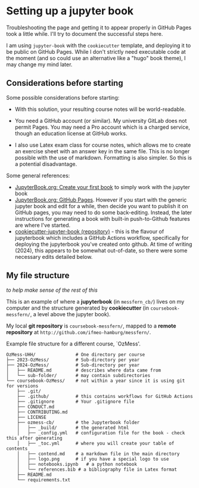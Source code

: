 
# Setting up a jupyter book

Troubleshooting the page and getting it to appear properly in GitHub Pages took a little while.  I'll try to document the successful steps here.

I am using `jupyter-book` with the `cookiecutter` template, and deploying it to be public on GitHub Pages.  While I don't strictly need executable code at the moment (and so could use an alternative like a "hugo" book theme), I may change my mind later.

## Considerations before starting

Some possible considerations before starting:

- With this solution, your resulting course notes will be world-readable.  

- You need a GitHub account (or similar).  My university GitLab does not permit Pages.  You may need a Pro account which is a charged service, though an education license at GitHub works.

- I also use Latex exam class for course notes, which allows me to create an exercise sheet with an answer key in the same file.  This is no longer possible with the use of markdown.  Formatting is also simpler.  So this is a potential disadvantage.


Some general references:
- [JupyterBook.org: Create your first book](https://jupyterbook.org/en/stable/start/your-first-book.html) to simply work with the jupyter book
- [JupyterBook.org: GitHub Pages](https://jupyterbook.org/en/stable/publish/gh-pages.html). However if you start with the generic jupyter book and edit for a while, then decide you want to publish it on GitHub pages, you may need to do some back-editing.  Instead, the later instructions for generating a book with built-in push-to-Github features are where I've started.
- [cookiecutter-jupyter-book (repository)](https://github.com/executablebooks/cookiecutter-jupyter-book) - this is the flavour of jupyterbook which includes a GitHub Actions workflow, specifically for deploying the jupyterbook you've created onto github.  At time of writing (2024), this appears to be somewhat out-of-date, so there were some necessary edits detailed below.

## My file structure 

*to help make sense of the rest of this*

This is an example of where a **jupyterbook** (in `messfern_cb/`) lives on my computer and the structure generated by **cookiecutter**  (in `coursebook-messfern/`, a level above the jupyter book).  

My local **git repository** is  `coursebook-messfern/`, mapped to a **remote repository** at `http://github.com/ifmeo-hamburg/messfern/`.

Example file structure for a different course, `OzMess'.
```
OzMess-UHH/               # One directory per course
├── 2023-OzMess/          # Sub-directory per year
├── 2024-OzMess/          # Sub-directory per year
│   ├── README.md         # describes where data came from
│   └── sub-folder/       # may contain subdirectories
└── coursebook-OzMess/    # not within a year since it is using git for versions
    ├── .git/
    ├── .github/          # this contains workflows for GitHub Actions
    ├── .gitignore        # Your .gitignore file
    ├── CONDUCT.md
    ├── CONTRIBUTING.md
    ├── LICENSE
    ├── ozmess-cb/        # the Jupyterbook folder
    │   ├── _build/       # the generated html
    │   ├── _config.yml   # configuration file for the book - check this after generating
    │   ├── _toc.yml      # where you will create your table of contents
    │   ├── contend.md    # a markdown file in the main directory
    │   ├── logo.png      # if you have a special logo to use
    │   ├── notebooks.ipynb   # a python notebook
    │   └── references.bib # a bibliography file in Latex format    
    ├── README.md
    └── requirements.txt
```
